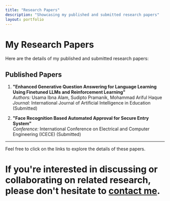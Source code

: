 ```yaml
---
title: "Research Papers"
description: "Showcasing my published and submitted research papers"
layout: portfolio
---
```


# My Research Papers

Here are the details of my published and submitted research papers:

## Published Papers
1. **"Enhanced Generative Question Answering for Language Learning Using Finetuned LLMs and Reinforcement Learning"**  
   _Authors:_ Usama Ibna Alam, Sudipto Pramanik, Mohammad Ariful Haque  
   _Journal:_ International Journal of Artificial Intelligence in Education (Submitted)

2. **"Face Recognition Based Automated Approval for Secure Entry System"**  
   _Conference:_ International Conference on Electrical and Computer Engineering (ICECE) (Submitted)

---

Feel free to click on the links to explore the details of these papers. 
#  If you're interested in discussing or collaborating on related research, please don't hesitate to [contact me](mailto:usama11803025@gmail.com).
